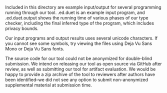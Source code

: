 Included in this directory are example input/output for several programming
running through our tool. <file>.ed.duet is an example input program, and
<file>.ed.duet.output shows the running time of various phases of our type
checker, including the final inferred type of the program, which includes
privacy bounds.

Our input programs and output results uses several unicode characters. If you
cannot see some symbols, try viewing the files using Deja Vu Sans Mono or Deja
Vu Sans fonts.

The source code for our tool could not be anonymized for double-blind
submission. We intend on releasing our tool as open source via GitHub after
review, as well as submitting our tool for artifact evaluation. We would be
happy to provide a zip archive of the tool to reviewers after authors have been
identified–we did not see any option to submit non-anonymized supplemental
material at submission time.
